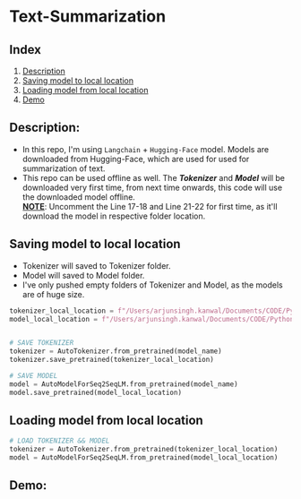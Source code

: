 # Text-Summarization

## Index
1. [Description](#Description)
2. [Saving model to local location ](#Saving-model-to-local-location )
3. [Loading model from local location](#Loading-model-from-local-location)
4. [Demo](#demo)

## Description: 
- In this repo, I'm using `Langchain` + `Hugging-Face` model. Models are downloaded from Hugging-Face, which are used for used for summarization of text.
- This repo can be used offline as well. The <i><b>Tokenizer</b></i> and <i><b>Model</b></i> will be downloaded very first time, from next time onwards, this code will use the downloaded model offline.<br>
<u><b>NOTE</b></u>: Uncomment the Line 17-18 and Line 21-22 for first time, as it'll download the model in respective folder location.

## Saving model to local location 
- Tokenizer will saved to Tokenizer folder. 
- Model will saved to Model folder. 
- I've only pushed empty folders of Tokenizer and Model, as the models are of huge size.




```python
tokenizer_local_location = f"/Users/arjunsingh.kanwal/Documents/CODE/Python/Text-Summarization/Tokenizer/{model_name}"
model_local_location = f"/Users/arjunsingh.kanwal/Documents/CODE/Python/Text-Summarization/Model/{model_name}"


# SAVE TOKENIZER
tokenizer = AutoTokenizer.from_pretrained(model_name)
tokenizer.save_pretrained(tokenizer_local_location)

# SAVE MODEL
model = AutoModelForSeq2SeqLM.from_pretrained(model_name)
model.save_pretrained(model_local_location)

```

## Loading model from local location
```python
# LOAD TOKENIZER && MODEL
tokenizer = AutoTokenizer.from_pretrained(tokenizer_local_location)
model = AutoModelForSeq2SeqLM.from_pretrained(model_local_location)
```
## Demo: 

